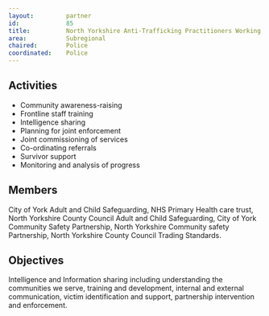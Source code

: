 ```yaml
---
layout: 		partner
id: 			85
title: 			North Yorkshire Anti-Trafficking Practitioners Working Group
area: 			Subregional
chaired: 		Police
coordinated:	Police
---
```


Activities
----------

* Community awareness-raising
* Frontline staff training
* Intelligence sharing
* Planning for joint enforcement
* Joint commissioning of services
* Co-ordinating referrals
* Survivor support
* Monitoring and analysis of progress

Members
-------

City of York Adult and Child Safeguarding, NHS Primary Health care trust, North Yorkshire County Council Adult and Child Safeguarding, City of York Community Safety Partnership, North Yorkshire Community safety Partnership, North Yorkshire County Council Trading Standards. 

Objectives
----------

Intelligence and Information sharing including understanding the communities we serve, training and development, internal and external communication, victim identification and support, partnership intervention and enforcement.